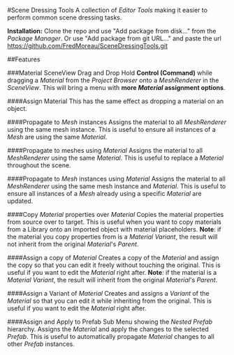 #Scene Dressing Tools
A collection of *Editor Tools* making it easier to perform common scene dressing tasks.

**Installation:**
Clone the repo and use "Add package from disk..." from the *Package Manager*.
Or use "Add package from git URL..." and paste the url https://github.com/FredMoreau/SceneDressingTools.git

##Features

###Material SceneView Drag and Drop
Hold **Control (Command)** while dragging a *Material* from the *Project Browser* onto a *MeshRenderer* in the *SceneView*. This will bring a menu with **more *Material* assignment options**.

####Assign Material
This has the same effect as dropping a material on an object.

####Propagate to *Mesh* instances
Assigns the material to all *MeshRenderer* using the same mesh instance. This is useful to ensure all instances of a *Mesh* are using the same *Material*.

####Propagate to meshes using *Material*
Assigns the material to all *MeshRenderer* using the same *Material*.
This is useful to replace a *Material* throughout the scene.

####Propagate to *Mesh* instances using *Material*
Assigns the material to all *MeshRenderer* using the same mesh instance and *Material*. This is useful to ensure all instances of a *Mesh* already using a specific *Material* are updated.

####Copy *Material* properties over *Material*
Copies the material properties from source over to target. This is useful when you want to copy materials from a Library onto an imported object with material placeholders.
**Note**: if the material you copy properties from is a *Material Variant*, the result will not inherit from the original *Material*'s *Parent*.

####Assign a copy of *Material*
Creates a copy of the *Material* and assign the copy so that you can edit it freely without touching the original. This is useful if you want to edit the *Material* right after.
**Note**: if the material is a *Material Variant*, the result will inherit from the original *Material*'s *Parent*.

####Assign a Variant of *Material*
Creates and assigns a *Variant* of the *Material* so that you can edit it while inheriting from the original. This is useful if you want to edit the *Material* right after.

####Assign and Apply to Prefab
Sub Menu showing the *Nested Prefab* hierarchy.
Assigns the *Material* and apply the changes to the selected *Prefab*. This is useful to automatically propagate *Material* changes to all other *Prefab* instances.
